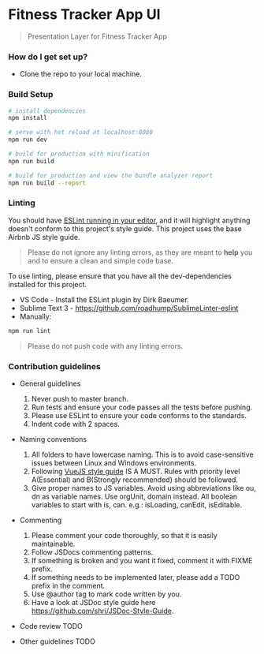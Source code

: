 # Fitness Tracker App UI

> Presentation Layer for Fitness Tracker App

### How do I get set up? ###

* Clone the repo to your local machine.

### Build Setup ###

``` bash
# install dependencies
npm install

# serve with hot reload at localhost:8080
npm run dev

# build for production with minification
npm run build

# build for production and view the bundle analyzer report
npm run build --report
```

### Linting ###

You should have [ESLint running in your editor](http://eslint.org/docs/user-guide/integrations.html), and it will highlight anything doesn't conform to this project's style guide. This project uses the base Airbnb JS style guide.

> Please do not ignore any linting errors, as they are meant to **help** you and to ensure a clean and simple code base.

To use linting, please ensure that you have all the dev-dependencies installed for this project.
* VS Code - Install the ESLint plugin by Dirk Baeumer.
* Sublime Text 3 - https://github.com/roadhump/SublimeLinter-eslint
* Manually: 
``` bash
npm run lint
```

> Please do not push code with any linting errors.

### Contribution guidelines ###

* General guidelines
  1. Never push to master branch.
  2. Run tests and ensure your code passes all the tests before pushing.
  3. Please use ESLint to ensure your code conforms to the standards.
  4. Indent code with 2 spaces.

* Naming conventions
  1. All folders to have lowercase naming. This is to avoid case-sensitive issues between Linux and Windows environments.
  2. Following [VueJS style guide](https://vuejs.org/v2/style-guide/) IS A MUST. Rules with priority level A(Essential) and B(Strongly recommended) should be followed.
  3. Give proper names to JS variables. Avoid using abbreviations like ou, dn as variable names. Use orgUnit, domain instead. All boolean variables to start with is, can. e.g.: isLoading, canEdit, isEditable.

* Commenting
  1. Please comment your code thoroughly, so that it is easily maintainable.
  2. Follow JSDocs commenting patterns.
  3. If something is broken and you want it fixed, comment it with FIXME prefix.
  4. If something needs to be implemented later, please add a TODO prefix in the comment.
  5. Use @author tag to mark code written by you.
  6. Have a look at JSDoc style guide here https://github.com/shri/JSDoc-Style-Guide.

* Code review TODO
* Other guidelines TODO
